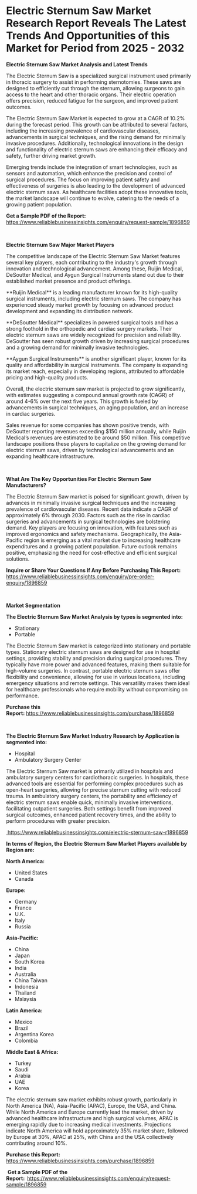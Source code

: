 <p><h1>Electric Sternum Saw Market Research Report Reveals The Latest Trends And Opportunities of this Market for Period from 2025 - 2032</h1></p><p><strong>Electric Sternum Saw Market Analysis and Latest Trends</strong></p>
<p><p>The Electric Sternum Saw is a specialized surgical instrument used primarily in thoracic surgery to assist in performing sternotomies. These saws are designed to efficiently cut through the sternum, allowing surgeons to gain access to the heart and other thoracic organs. Their electric operation offers precision, reduced fatigue for the surgeon, and improved patient outcomes.</p><p>The Electric Sternum Saw Market is expected to grow at a CAGR of 10.2% during the forecast period. This growth can be attributed to several factors, including the increasing prevalence of cardiovascular diseases, advancements in surgical techniques, and the rising demand for minimally invasive procedures. Additionally, technological innovations in the design and functionality of electric sternum saws are enhancing their efficacy and safety, further driving market growth.</p><p>Emerging trends include the integration of smart technologies, such as sensors and automation, which enhance the precision and control of surgical procedures. The focus on improving patient safety and effectiveness of surgeries is also leading to the development of advanced electric sternum saws. As healthcare facilities adopt these innovative tools, the market landscape will continue to evolve, catering to the needs of a growing patient population.</p></p>
<p><strong>Get a Sample PDF of the Report:&nbsp;</strong> <a href="https://www.reliablebusinessinsights.com/enquiry/request-sample/1896859?utm_campaign=3370&utm_medium=2&utm_source=Github&utm_content=ia&utm_term=16042025&utm_id=electric-sternum-saw">https://www.reliablebusinessinsights.com/enquiry/request-sample/1896859</a></p>
<p>&nbsp;</p>
<p><strong>Electric Sternum Saw Major Market Players</strong></p>
<p><p>The competitive landscape of the Electric Sternum Saw Market features several key players, each contributing to the industry's growth through innovation and technological advancement. Among these, Ruijin Medical, DeSoutter Medical, and Aygun Surgical Instruments stand out due to their established market presence and product offerings.</p><p>**Ruijin Medical** is a leading manufacturer known for its high-quality surgical instruments, including electric sternum saws. The company has experienced steady market growth by focusing on advanced product development and expanding its distribution network. </p><p>**DeSoutter Medical** specializes in powered surgical tools and has a strong foothold in the orthopedic and cardiac surgery markets. Their electric sternum saws are widely recognized for precision and reliability. DeSoutter has seen robust growth driven by increasing surgical procedures and a growing demand for minimally invasive technologies.</p><p>**Aygun Surgical Instruments** is another significant player, known for its quality and affordability in surgical instruments. The company is expanding its market reach, especially in developing regions, attributed to affordable pricing and high-quality products. </p><p>Overall, the electric sternum saw market is projected to grow significantly, with estimates suggesting a compound annual growth rate (CAGR) of around 4-6% over the next five years. This growth is fueled by advancements in surgical techniques, an aging population, and an increase in cardiac surgeries.</p><p>Sales revenue for some companies has shown positive trends, with DeSoutter reporting revenues exceeding $150 million annually, while Ruijin Medical’s revenues are estimated to be around $50 million. This competitive landscape positions these players to capitalize on the growing demand for electric sternum saws, driven by technological advancements and an expanding healthcare infrastructure.</p></p>
<p>&nbsp;</p>
<p><strong>What Are The Key Opportunities For Electric Sternum Saw Manufacturers?</strong></p>
<p><p>The Electric Sternum Saw market is poised for significant growth, driven by advances in minimally invasive surgical techniques and the increasing prevalence of cardiovascular diseases. Recent data indicate a CAGR of approximately 6% through 2030. Factors such as the rise in cardiac surgeries and advancements in surgical technologies are bolstering demand. Key players are focusing on innovation, with features such as improved ergonomics and safety mechanisms. Geographically, the Asia-Pacific region is emerging as a vital market due to increasing healthcare expenditures and a growing patient population. Future outlook remains positive, emphasizing the need for cost-effective and efficient surgical solutions.</p></p>
<p><strong>Inquire or Share Your Questions If Any Before Purchasing This Report:</strong> <a href="https://www.reliablebusinessinsights.com/enquiry/pre-order-enquiry/1896859?utm_campaign=3370&utm_medium=2&utm_source=Github&utm_content=ia&utm_term=16042025&utm_id=electric-sternum-saw">https://www.reliablebusinessinsights.com/enquiry/pre-order-enquiry/1896859</a></p>
<p>&nbsp;</p>
<p><strong>Market Segmentation</strong></p>
<p><strong>The Electric Sternum Saw Market Analysis by types is segmented into:</strong></p>
<p><ul><li>Stationary</li><li>Portable</li></ul></p>
<p><p>The Electric Sternum Saw market is categorized into stationary and portable types. Stationary electric sternum saws are designed for use in hospital settings, providing stability and precision during surgical procedures. They typically have more power and advanced features, making them suitable for high-volume surgeries. In contrast, portable electric sternum saws offer flexibility and convenience, allowing for use in various locations, including emergency situations and remote settings. This versatility makes them ideal for healthcare professionals who require mobility without compromising on performance.</p></p>
<p><strong>Purchase this Report:&nbsp;</strong><a href="https://www.reliablebusinessinsights.com/purchase/1896859?utm_campaign=3370&utm_medium=2&utm_source=Github&utm_content=ia&utm_term=16042025&utm_id=electric-sternum-saw">https://www.reliablebusinessinsights.com/purchase/1896859</a></p>
<p>&nbsp;</p>
<p><strong>The Electric Sternum Saw Market Industry Research by Application is segmented into:</strong></p>
<p><ul><li>Hospital</li><li>Ambulatory Surgery Center</li></ul></p>
<p><p>The Electric Sternum Saw market is primarily utilized in hospitals and ambulatory surgery centers for cardiothoracic surgeries. In hospitals, these advanced tools are essential for performing complex procedures such as open-heart surgeries, allowing for precise sternum cutting with reduced trauma. In ambulatory surgery centers, the portability and efficiency of electric sternum saws enable quick, minimally invasive interventions, facilitating outpatient surgeries. Both settings benefit from improved surgical outcomes, enhanced patient recovery times, and the ability to perform procedures with greater precision.</p></p>
<p><a href="https://www.reliablebusinessinsights.com/electric-sternum-saw-r1896859?utm_campaign=3370&utm_medium=2&utm_source=Github&utm_content=ia&utm_term=16042025&utm_id=electric-sternum-saw">&nbsp;https://www.reliablebusinessinsights.com/electric-sternum-saw-r1896859</a></p>
<p><strong>In terms of Region, the Electric Sternum Saw Market Players available by Region are:</strong></p>
<p>
    <p> <strong> North America: </strong>
        <ul>
            <li>United States</li>
            <li>Canada</li>
        </ul>
        </p> 
    <p> <strong> Europe: </strong>
        <ul>
            <li>Germany</li>
            <li>France</li>
            <li>U.K.</li>
            <li>Italy</li>
            <li>Russia</li>
        </ul>
        </p> 
    <p> <strong> Asia-Pacific: </strong>
        <ul>
            <li>China</li>
            <li>Japan</li>
            <li>South Korea</li>
            <li>India</li>
            <li>Australia</li>
            <li>China Taiwan</li>
            <li>Indonesia</li>
            <li>Thailand</li>
            <li>Malaysia</li>
        </ul>
        </p> 
    <p> <strong> Latin America: </strong>
        <ul>
            <li>Mexico</li>
            <li>Brazil</li>
            <li>Argentina Korea</li>
            <li>Colombia</li>
        </ul>
        </p> 
    <p> <strong> Middle East & Africa: </strong>
        <ul>
            <li>Turkey</li>
            <li>Saudi</li>
            <li>Arabia</li>
            <li>UAE</li>
            <li>Korea</li>
        </ul>
    </p>
    </p>
<p><p>The electric sternum saw market exhibits robust growth, particularly in North America (NA), Asia-Pacific (APAC), Europe, the USA, and China. While North America and Europe currently lead the market, driven by advanced healthcare infrastructure and high surgical volumes, APAC is emerging rapidly due to increasing medical investments. Projections indicate North America will hold approximately 35% market share, followed by Europe at 30%, APAC at 25%, with China and the USA collectively contributing around 10%.</p></p>
<p><strong>Purchase this Report: </strong><a href="https://www.reliablebusinessinsights.com/purchase/1896859?utm_campaign=3370&utm_medium=2&utm_source=Github&utm_content=ia&utm_term=16042025&utm_id=electric-sternum-saw">https://www.reliablebusinessinsights.com/purchase/1896859</a></p>
<p>&nbsp;<strong>Get a Sample PDF of the Report:&nbsp;&nbsp;</strong><a href="https://www.reliablebusinessinsights.com/enquiry/request-sample/1896859?utm_campaign=3370&utm_medium=2&utm_source=Github&utm_content=ia&utm_term=16042025&utm_id=electric-sternum-saw">https://www.reliablebusinessinsights.com/enquiry/request-sample/1896859</a></p>
<p><strong></strong></p>
<p><p></p><p></p><p></p></p>